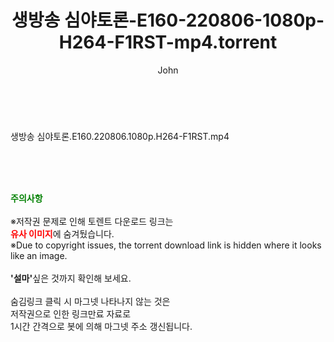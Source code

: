 ﻿---
layout: post
title:  "생방송 심야토론-E160-220806-1080p-H264-F1RST-mp4.torrent"
author: John
categories: [ 방송/음악 ]
tags: [  ]
image:  
description: "생방송 심야토론-E160-220806-1080p-H264-F1RST-mp4 torrent 정보 공유"
toc: true
toc_sticky: true
---

<br>
<div class="view-img">
<a class="view_image" href="https://torrentmobile60.com/bbs/view_image.php?fn=%2Fdata%2Ffile%2Fmusic%2F3735182707_tUsmrYqC_d5170ede7d01f8a42b05864c33803ea63186f3b9.jpg" target="_blank"><img alt="" class="img-tag" content="https://torrentmobile60.com/data/file/music/3735182707_tUsmrYqC_d5170ede7d01f8a42b05864c33803ea63186f3b9.jpg" itemprop="image" src="https://torrentmobile60.com/data/file/music/3735182707_tUsmrYqC_d5170ede7d01f8a42b05864c33803ea63186f3b9.jpg"/></a></div><div class="view-content" itemprop="description">
<p>생방송 심야토론.E160.220806.1080p.H264-F1RST.mp4<br/></p> </div>
    
<br><br><br>
<p data-ke-size="size16"><b><span style="color: green;">주의사항</span></b><br /><br />※저작권 문제로 인해 토렌트 다운로드 링크는<br /><b><span style="color: red;">유사 이미지</span></b>에 숨겨뒀습니다.<br />※Due to copyright issues, the torrent download link is hidden where it looks like an image.<br /><br /><b>'설마'</b>싶은 것까지 확인해 보세요.<br /><br />숨김링크 클릭 시 마그넷 나타나지 않는 것은<br />저작권으로 인한 링크만료 자료로<br />1시간 간격으로 봇에 의해 마그넷 주소 갱신됩니다.</p>
